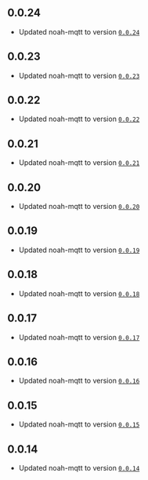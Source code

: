 ## 0.0.24
- Updated noah-mqtt to version [`0.0.24`](https://github.com/mtrossbach/noah-mqtt/releases/tag/v0.0.24)

## 0.0.23
- Updated noah-mqtt to version [`0.0.23`](https://github.com/mtrossbach/noah-mqtt/releases/tag/v0.0.23)

## 0.0.22
- Updated noah-mqtt to version [`0.0.22`](https://github.com/mtrossbach/noah-mqtt/releases/tag/v0.0.22)

## 0.0.21
- Updated noah-mqtt to version [`0.0.21`](https://github.com/mtrossbach/noah-mqtt/releases/tag/v0.0.21)

## 0.0.20
- Updated noah-mqtt to version [`0.0.20`](https://github.com/mtrossbach/noah-mqtt/releases/tag/v0.0.20)

## 0.0.19
- Updated noah-mqtt to version [`0.0.19`](https://github.com/mtrossbach/noah-mqtt/releases/tag/v0.0.19)

## 0.0.18
- Updated noah-mqtt to version [`0.0.18`](https://github.com/mtrossbach/noah-mqtt/releases/tag/v0.0.18)

## 0.0.17
- Updated noah-mqtt to version [`0.0.17`](https://github.com/mtrossbach/noah-mqtt/releases/tag/v0.0.17)

## 0.0.16
- Updated noah-mqtt to version [`0.0.16`](https://github.com/mtrossbach/noah-mqtt/releases/tag/v0.0.16)

## 0.0.15
- Updated noah-mqtt to version [`0.0.15`](https://github.com/mtrossbach/noah-mqtt/releases/tag/v0.0.15)

## 0.0.14
- Updated noah-mqtt to version [`0.0.14`](https://github.com/mtrossbach/noah-mqtt/releases/tag/v0.0.14)
